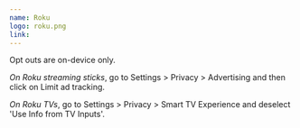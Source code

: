 ```yaml
---
name: Roku
logo: roku.png
link:
---
```

Opt outs are on-device only.

_On Roku streaming sticks_, go to Settings > Privacy > Advertising and then click on Limit ad tracking.

_On Roku TVs_, go to Settings > Privacy > Smart TV Experience and deselect 'Use Info from TV Inputs'.